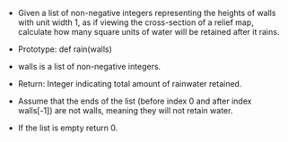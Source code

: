 -   Given a list of non-negative integers representing the heights of walls with unit width 1, as if viewing the cross-section of a relief map, calculate how many square units of water will be retained after it rains.

-   Prototype: def rain(walls)
-   walls is a list of non-negative integers.
-   Return: Integer indicating total amount of rainwater retained.
-   Assume that the ends of the list (before index 0 and after index walls[-1]) are not walls, meaning they will not retain water.
-   If the list is empty return 0.